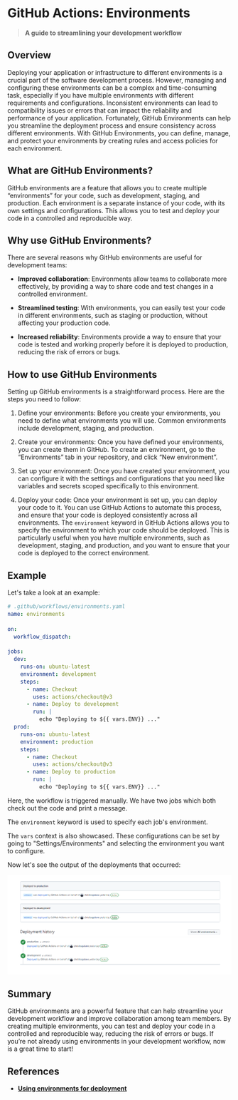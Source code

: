 # GitHub Actions: Environments

> **A guide to streamlining your development workflow**

## Overview

Deploying your application or infrastructure to different environments is a crucial part of the software development process. However, managing and configuring these environments can be a complex and time-consuming task, especially if you have multiple environments with different requirements and configurations. Inconsistent environments can lead to compatibility issues or errors that can impact the reliability and performance of your application. Fortunately, GitHub Environments can help you streamline the deployment process and ensure consistency across different environments. With GitHub Environments, you can define, manage, and protect your environments by creating rules and access policies for each environment.

## What are GitHub Environments?

GitHub environments are a feature that allows you to create multiple “environments” for your code, such as development, staging, and production. Each environment is a separate instance of your code, with its own settings and configurations. This allows you to test and deploy your code in a controlled and reproducible way.

## Why use GitHub Environments?

There are several reasons why GitHub environments are useful for development teams:

- **Improved collaboration**: Environments allow teams to collaborate more effectively, by providing a way to share code and test changes in a controlled environment.

- **Streamlined testing**: With environments, you can easily test your code in different environments, such as staging or production, without affecting your production code.

- **Increased reliability**: Environments provide a way to ensure that your code is tested and working properly before it is deployed to production, reducing the risk of errors or bugs.

## How to use GitHub Environments

Setting up GitHub environments is a straightforward process. Here are the steps you need to follow:

1. Define your environments: Before you create your environments, you need to define what environments you will use. Common environments include development, staging, and production.

2. Create your environments: Once you have defined your environments, you can create them in GitHub. To create an environment, go to the “Environments” tab in your repository, and click “New environment”.

3. Set up your environment: Once you have created your environment, you can configure it with the settings and configurations that you need like variables and secrets scoped specifically to this environment.

4. Deploy your code: Once your environment is set up, you can deploy your code to it. You can use GitHub Actions to automate this process, and ensure that your code is deployed consistently across all environments. The `environment` keyword in GitHub Actions allows you to specify the environment to which your code should be deployed. This is particularly useful when you have multiple environments, such as development, staging, and production, and you want to ensure that your code is deployed to the correct environment.

## Example

Let's take a look at an example:

```yaml
# .github/workflows/environments.yaml
name: environments

on:
  workflow_dispatch:

jobs:
  dev:
    runs-on: ubuntu-latest
    environment: development
    steps:
      - name: Checkout
        uses: actions/checkout@v3
      - name: Deploy to development
        run: |
          echo "Deploying to ${{ vars.ENV}} ..."
  prod:
    runs-on: ubuntu-latest
    environment: production
    steps:
      - name: Checkout
        uses: actions/checkout@v3
      - name: Deploy to production
        run: |
          echo "Deploying to ${{ vars.ENV}} ..."
```

Here, the workflow is triggered manually. We have two jobs which both check out the code and print a message.

The `environment` keyword is used to specify each job's environment.

The `vars` context is also showcased. These configurations can be set by going to "Settings/Environments" and selecting the environment you want to configure.

Now let's see the output of the deployments that occurred:

![environments](/assets/images/actions/environments.png)

## Summary

GitHub environments are a powerful feature that can help streamline your development workflow and improve collaboration among team members. By creating multiple environments, you can test and deploy your code in a controlled and reproducible way, reducing the risk of errors or bugs. If you’re not already using environments in your development workflow, now is a great time to start!

## References

- [**Using environments for deployment**](https://docs.github.com/en/actions/deployment/targeting-different-environments/using-environments-for-deployment)

